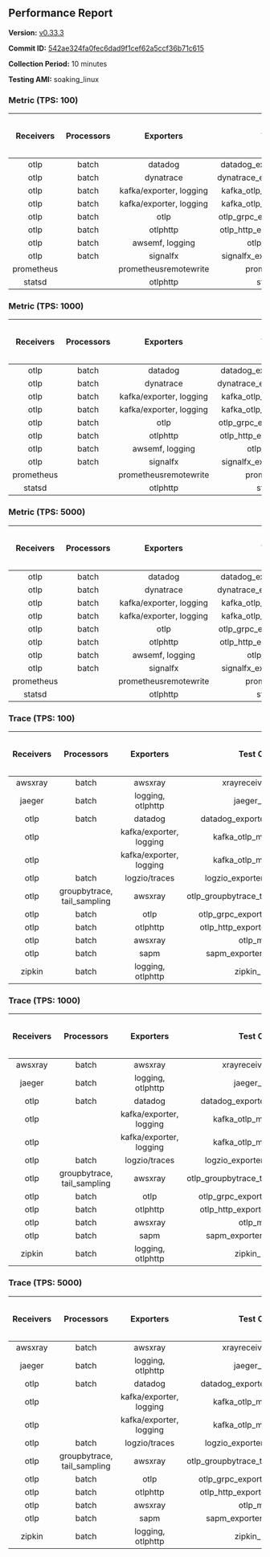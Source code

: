 ## Performance Report

**Version:** [v0.33.3](https://github.com/aws-observability/aws-otel-collector/releases/tag/v0.33.3)

**Commit ID:** [542ae324fa0fec6dad9f1cef62a5ccf36b71c615](https://github.com/aws-observability/aws-otel-collector/commit/542ae324fa0fec6dad9f1cef62a5ccf36b71c615)

**Collection Period:** 10 minutes

**Testing AMI:** soaking_linux


### Metric (TPS: 100)
| Receivers | Processors | Exporters | Test Case | Data Type | Instance Type | Avg CPU Usage (Percent) | Avg Memory Usage (Megabytes) | Max CPU Usage (Percent) | Max Memory Usage (Megabytes) |
|:---------:|:----------:|:---------:|:---------:|:---------:|:-------------:|:-----------------------:|:----------------------------:|:-----------------------:|:----------------------------:|
| otlp | batch | datadog | datadog_exporter_metric_mock | otlp | m5.2xlarge | 0.05 | 81.39 | 0.10 | 82.82 |
| otlp | batch | dynatrace | dynatrace_exporter_metric_mock | otlp | m5.2xlarge | 0.04 | 79.05 | 0.20 | 80.31 |
| otlp | batch | kafka/exporter, logging | kafka_otlp_metric_mock_2_8_1 | otlp | m5.2xlarge | 0.06 | 84.85 | 0.20 | 85.60 |
| otlp | batch | kafka/exporter, logging | kafka_otlp_metric_mock_3_2_0 | otlp | m5.2xlarge | 0.17 | 84.28 | 0.30 | 86.77 |
| otlp | batch | otlp | otlp_grpc_exporter_metric_mock | otlp | m5.2xlarge | 0.04 | 79.86 | 0.20 | 80.99 |
| otlp | batch | otlphttp | otlp_http_exporter_metric_mock | otlp | m5.2xlarge | 0.04 | 80.36 | 0.20 | 81.53 |
| otlp | batch | awsemf, logging | otlp_metric_mock | otlp | m5.2xlarge | 0.05 | 80.17 | 0.20 | 81.44 |
| otlp | batch | signalfx | signalfx_exporter_metric_mock | otlp | m5.2xlarge | 0.06 | 84.01 | 0.20 | 85.50 |
| prometheus |  | prometheusremotewrite | prometheus_mock | prometheus | m5.2xlarge | 0.07 | 105.47 | 0.20 | 106.69 |
| statsd |  | otlphttp | statsd_mock | statsd | m5.2xlarge | 0.01 | 79.61 | 0.20 | 80.80 |

### Metric (TPS: 1000)
| Receivers | Processors | Exporters | Test Case | Data Type | Instance Type | Avg CPU Usage (Percent) | Avg Memory Usage (Megabytes) | Max CPU Usage (Percent) | Max Memory Usage (Megabytes) |
|:---------:|:----------:|:---------:|:---------:|:---------:|:-------------:|:-----------------------:|:----------------------------:|:-----------------------:|:----------------------------:|
| otlp | batch | datadog | datadog_exporter_metric_mock | otlp | m5.2xlarge | 0.06 | 82.20 | 0.20 | 83.26 |
| otlp | batch | dynatrace | dynatrace_exporter_metric_mock | otlp | m5.2xlarge | 0.04 | 78.36 | 0.20 | 79.82 |
| otlp | batch | kafka/exporter, logging | kafka_otlp_metric_mock_2_8_1 | otlp | m5.2xlarge | 0.05 | 83.86 | 0.20 | 85.18 |
| otlp | batch | kafka/exporter, logging | kafka_otlp_metric_mock_3_2_0 | otlp | m5.2xlarge | 0.05 | 84.21 | 0.20 | 85.97 |
| otlp | batch | otlp | otlp_grpc_exporter_metric_mock | otlp | m5.2xlarge | 0.04 | 79.74 | 0.20 | 80.88 |
| otlp | batch | otlphttp | otlp_http_exporter_metric_mock | otlp | m5.2xlarge | 0.04 | 78.38 | 0.10 | 79.90 |
| otlp | batch | awsemf, logging | otlp_metric_mock | otlp | m5.2xlarge | 0.04 | 77.40 | 0.20 | 79.16 |
| otlp | batch | signalfx | signalfx_exporter_metric_mock | otlp | m5.2xlarge | 0.04 | 79.78 | 0.20 | 80.25 |
| prometheus |  | prometheusremotewrite | prometheus_mock | prometheus | m5.2xlarge | 0.65 | 126.61 | 1.10 | 135.56 |
| statsd |  | otlphttp | statsd_mock | statsd | m5.2xlarge | 0.01 | 78.57 | 0.10 | 79.51 |

### Metric (TPS: 5000)
| Receivers | Processors | Exporters | Test Case | Data Type | Instance Type | Avg CPU Usage (Percent) | Avg Memory Usage (Megabytes) | Max CPU Usage (Percent) | Max Memory Usage (Megabytes) |
|:---------:|:----------:|:---------:|:---------:|:---------:|:-------------:|:-----------------------:|:----------------------------:|:-----------------------:|:----------------------------:|
| otlp | batch | datadog | datadog_exporter_metric_mock | otlp | m5.2xlarge | 0.05 | 80.95 | 0.20 | 81.76 |
| otlp | batch | dynatrace | dynatrace_exporter_metric_mock | otlp | m5.2xlarge | 0.04 | 79.06 | 0.20 | 80.46 |
| otlp | batch | kafka/exporter, logging | kafka_otlp_metric_mock_2_8_1 | otlp | m5.2xlarge | 0.17 | 85.21 | 0.30 | 87.27 |
| otlp | batch | kafka/exporter, logging | kafka_otlp_metric_mock_3_2_0 | otlp | m5.2xlarge | 0.05 | 83.39 | 0.20 | 85.25 |
| otlp | batch | otlp | otlp_grpc_exporter_metric_mock | otlp | m5.2xlarge | 0.04 | 79.65 | 0.20 | 80.84 |
| otlp | batch | otlphttp | otlp_http_exporter_metric_mock | otlp | m5.2xlarge | 0.04 | 79.26 | 0.20 | 80.38 |
| otlp | batch | awsemf, logging | otlp_metric_mock | otlp | m5.2xlarge | 0.04 | 80.31 | 0.20 | 81.79 |
| otlp | batch | signalfx | signalfx_exporter_metric_mock | otlp | m5.2xlarge | 0.04 | 78.54 | 0.20 | 80.07 |
| prometheus |  | prometheusremotewrite | prometheus_mock | prometheus | m5.2xlarge | 4.28 | 258.95 | 7.20 | 290.05 |
| statsd |  | otlphttp | statsd_mock | statsd | m5.2xlarge | 0.01 | 79.15 | 0.10 | 80.70 |

### Trace (TPS: 100)
| Receivers | Processors | Exporters | Test Case | Data Type | Instance Type | Avg CPU Usage (Percent) | Avg Memory Usage (Megabytes) | Max CPU Usage (Percent) | Max Memory Usage (Megabytes) |
|:---------:|:----------:|:---------:|:---------:|:---------:|:-------------:|:-----------------------:|:----------------------------:|:-----------------------:|:----------------------------:|
| awsxray | batch | awsxray | xrayreceiver_mock | xray | m5.2xlarge | 3.32 | 105.83 | 3.40 | 106.06 |
| jaeger | batch | logging, otlphttp | jaeger_mock | jaeger | m5.2xlarge | 2.71 | 115.89 | 15.20 | 119.10 |
| otlp | batch | datadog | datadog_exporter_trace_mock | otlp | m5.2xlarge | 4.32 | 112.54 | 4.60 | 113.95 |
| otlp |  | kafka/exporter, logging | kafka_otlp_mock_2_8_1 | otlp | m5.2xlarge | 6.16 | 109.43 | 6.40 | 109.53 |
| otlp |  | kafka/exporter, logging | kafka_otlp_mock_3_2_0 | otlp | m5.2xlarge | 6.20 | 107.84 | 7.10 | 108.10 |
| otlp | batch | logzio/traces | logzio_exporter_trace_mock | otlp | m5.2xlarge | 3.71 | 113.01 | 4.20 | 114.69 |
| otlp | groupbytrace, tail_sampling | awsxray | otlp_groupbytrace_tailsampling_mock | otlp | m5.2xlarge | 5.43 | 124.46 | 5.90 | 143.43 |
| otlp | batch | otlp | otlp_grpc_exporter_trace_mock | otlp | m5.2xlarge | 2.94 | 136.39 | 3.60 | 143.68 |
| otlp | batch | otlphttp | otlp_http_exporter_trace_mock | otlp | m5.2xlarge | 3.90 | 112.87 | 4.40 | 113.91 |
| otlp | batch | awsxray | otlp_mock | otlp | m5.2xlarge | 4.70 | 104.49 | 4.90 | 105.62 |
| otlp | batch | sapm | sapm_exporter_trace_mock | otlp | m5.2xlarge | 3.96 | 116.04 | 4.60 | 116.49 |
| zipkin | batch | logging, otlphttp | zipkin_mock | zipkin | m5.2xlarge | 3.95 | 114.69 | 16.30 | 119.95 |

### Trace (TPS: 1000)
| Receivers | Processors | Exporters | Test Case | Data Type | Instance Type | Avg CPU Usage (Percent) | Avg Memory Usage (Megabytes) | Max CPU Usage (Percent) | Max Memory Usage (Megabytes) |
|:---------:|:----------:|:---------:|:---------:|:---------:|:-------------:|:-----------------------:|:----------------------------:|:-----------------------:|:----------------------------:|
| awsxray | batch | awsxray | xrayreceiver_mock | xray | m5.2xlarge | 17.47 | 107.66 | 18.10 | 109.61 |
| jaeger | batch | logging, otlphttp | jaeger_mock | jaeger | m5.2xlarge | 24.35 | 194.27 | 41.90 | 216.56 |
| otlp | batch | datadog | datadog_exporter_trace_mock | otlp | m5.2xlarge | 29.21 | 123.30 | 29.80 | 126.64 |
| otlp |  | kafka/exporter, logging | kafka_otlp_mock_2_8_1 | otlp | m5.2xlarge | 66.35 | 119.77 | 74.60 | 126.12 |
| otlp |  | kafka/exporter, logging | kafka_otlp_mock_3_2_0 | otlp | m5.2xlarge | 73.98 | 163.29 | 85.59 | 213.64 |
| otlp | batch | logzio/traces | logzio_exporter_trace_mock | otlp | m5.2xlarge | 27.07 | 114.37 | 27.90 | 116.33 |
| otlp | groupbytrace, tail_sampling | awsxray | otlp_groupbytrace_tailsampling_mock | otlp | m5.2xlarge | 46.01 | 161.47 | 47.20 | 164.95 |
| otlp | batch | otlp | otlp_grpc_exporter_trace_mock | otlp | m5.2xlarge | 26.89 | 501.30 | 30.40 | 533.04 |
| otlp | batch | otlphttp | otlp_http_exporter_trace_mock | otlp | m5.2xlarge | 25.12 | 110.56 | 26.00 | 113.40 |
| otlp | batch | awsxray | otlp_mock | otlp | m5.2xlarge | 27.60 | 107.43 | 28.80 | 108.38 |
| otlp | batch | sapm | sapm_exporter_trace_mock | otlp | m5.2xlarge | 27.36 | 119.75 | 28.70 | 119.76 |
| zipkin | batch | logging, otlphttp | zipkin_mock | zipkin | m5.2xlarge | 33.44 | 295.92 | 49.99 | 428.86 |

### Trace (TPS: 5000)
| Receivers | Processors | Exporters | Test Case | Data Type | Instance Type | Avg CPU Usage (Percent) | Avg Memory Usage (Megabytes) | Max CPU Usage (Percent) | Max Memory Usage (Megabytes) |
|:---------:|:----------:|:---------:|:---------:|:---------:|:-------------:|:-----------------------:|:----------------------------:|:-----------------------:|:----------------------------:|
| awsxray | batch | awsxray | xrayreceiver_mock | xray | m5.2xlarge | 25.29 | 119.40 | 26.80 | 127.35 |
| jaeger | batch | logging, otlphttp | jaeger_mock | jaeger | m5.2xlarge | 23.90 | 212.97 | 42.30 | 240.17 |
| otlp | batch | datadog | datadog_exporter_trace_mock | otlp | m5.2xlarge | 110.74 | 122.75 | 117.51 | 127.59 |
| otlp |  | kafka/exporter, logging | kafka_otlp_mock_2_8_1 | otlp | m5.2xlarge | 193.90 | 13654.72 | 376.40 | 22618.49 |
| otlp |  | kafka/exporter, logging | kafka_otlp_mock_3_2_0 | otlp | m5.2xlarge | 185.03 | 12849.53 | 389.91 | 21939.96 |
| otlp | batch | logzio/traces | logzio_exporter_trace_mock | otlp | m5.2xlarge | 103.90 | 110.36 | 114.69 | 111.92 |
| otlp | groupbytrace, tail_sampling | awsxray | otlp_groupbytrace_tailsampling_mock | otlp | m5.2xlarge | 180.00 | 207.51 | 185.00 | 212.36 |
| otlp | batch | otlp | otlp_grpc_exporter_trace_mock | otlp | m5.2xlarge | 99.47 | 1959.31 | 112.99 | 2247.34 |
| otlp | batch | otlphttp | otlp_http_exporter_trace_mock | otlp | m5.2xlarge | 88.31 | 110.18 | 93.41 | 112.03 |
| otlp | batch | awsxray | otlp_mock | otlp | m5.2xlarge | 113.98 | 17036.15 | 364.22 | 28119.72 |
| otlp | batch | sapm | sapm_exporter_trace_mock | otlp | m5.2xlarge | 90.58 | 122.89 | 95.79 | 124.77 |
| zipkin | batch | logging, otlphttp | zipkin_mock | zipkin | m5.2xlarge | 34.22 | 402.13 | 48.60 | 506.85 |
